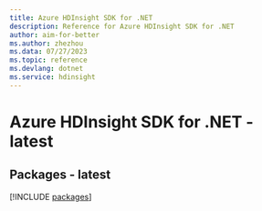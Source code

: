 ```yaml
---
title: Azure HDInsight SDK for .NET
description: Reference for Azure HDInsight SDK for .NET
author: aim-for-better
ms.author: zhezhou
ms.data: 07/27/2023
ms.topic: reference
ms.devlang: dotnet
ms.service: hdinsight
---
```

# Azure HDInsight SDK for .NET - latest
## Packages - latest
[!INCLUDE [packages](hdinsight-index.md)]